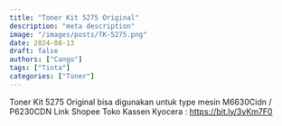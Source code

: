 ```yaml
---
title: "Toner Kit 5275 Original"
description: "meta description"
image: "/images/posts/TK-5275.png"
date: 2024-08-13
draft: false
authors: ["Cango"]
tags: ["Tinta"]
categories: ["Toner"]
---
```


Toner Kit 5275 Original bisa digunakan untuk type mesin M6630Cidn / P6230CDN
Link Shopee Toko Kassen Kyocera : https://bit.ly/3yKm7F0
